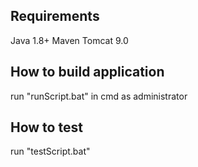 Requirements
------------
Java 1.8+
Maven
Tomcat 9.0

How to build application
------------------------
run "runScript.bat" in cmd as administrator

How to test
-----------
run "testScript.bat"
